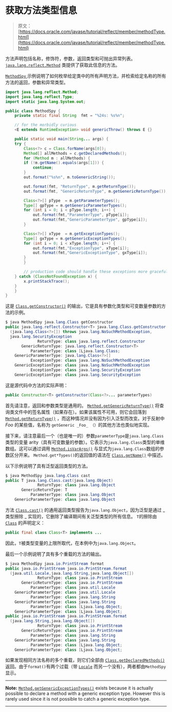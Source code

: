 # 获取方法类型信息

> 原文： [https://docs.oracle.com/javase/tutorial/reflect/member/methodType.html](https://docs.oracle.com/javase/tutorial/reflect/member/methodType.html)

方法声明包括名称，修饰符，参数，返回类型和可抛出异常列表。 [`java.lang.reflect.Method`](https://docs.oracle.com/javase/8/docs/api/java/lang/reflect/Method.html) 类提供了获取此信息的方法。

[``MethodSpy`` ](example/MethodSpy.java)示例说明了如何枚举给定类中的所有声明方法，并检索给定名称的所有方法的返回，参数和异常类型。

```java
import java.lang.reflect.Method;
import java.lang.reflect.Type;
import static java.lang.System.out;

public class MethodSpy {
    private static final String  fmt = "%24s: %s%n";

    // for the morbidly curious
    <E extends RuntimeException> void genericThrow() throws E {}

    public static void main(String... args) {
	try {
	    Class<?> c = Class.forName(args[0]);
	    Method[] allMethods = c.getDeclaredMethods();
	    for (Method m : allMethods) {
		if (!m.getName().equals(args[1])) {
		    continue;
		}
		out.format("%s%n", m.toGenericString());

		out.format(fmt, "ReturnType", m.getReturnType());
		out.format(fmt, "GenericReturnType", m.getGenericReturnType());

		Class<?>[] pType  = m.getParameterTypes();
		Type[] gpType = m.getGenericParameterTypes();
		for (int i = 0; i < pType.length; i++) {
		    out.format(fmt,"ParameterType", pType[i]);
		    out.format(fmt,"GenericParameterType", gpType[i]);
		}

		Class<?>[] xType  = m.getExceptionTypes();
		Type[] gxType = m.getGenericExceptionTypes();
		for (int i = 0; i < xType.length; i++) {
		    out.format(fmt,"ExceptionType", xType[i]);
		    out.format(fmt,"GenericExceptionType", gxType[i]);
		}
	    }

        // production code should handle these exceptions more gracefully
	} catch (ClassNotFoundException x) {
	    x.printStackTrace();
	}
    }
}

```

这是 [`Class.getConstructor()`](https://docs.oracle.com/javase/8/docs/api/java/lang/Class.html#getConstructor-java.lang.Class...-) 的输出，它是具有参数化类型和可变数量参数的方法的示例。

```java
$ java MethodSpy java.lang.Class getConstructor
public java.lang.reflect.Constructor<T> java.lang.Class.getConstructor
  (java.lang.Class<?>[]) throws java.lang.NoSuchMethodException,
  java.lang.SecurityException
              ReturnType: class java.lang.reflect.Constructor
       GenericReturnType: java.lang.reflect.Constructor<T>
           ParameterType: class [Ljava.lang.Class;
    GenericParameterType: java.lang.Class<?>[]
           ExceptionType: class java.lang.NoSuchMethodException
    GenericExceptionType: class java.lang.NoSuchMethodException
           ExceptionType: class java.lang.SecurityException
    GenericExceptionType: class java.lang.SecurityException

```

这是源代码中方法的实际声明：

```java
public Constructor<T> getConstructor(Class<?>... parameterTypes)

```

首先请注意，返回和参数类型是通用的。 [`Method.getGenericReturnType()`](https://docs.oracle.com/javase/8/docs/api/java/lang/reflect/Method.html#getGenericReturnType--) 将查询类文件中的签名属性（如果存在）。如果该属性不可用，则它会回落到 [`Method.getReturnType()`](https://docs.oracle.com/javase/8/docs/api/java/lang/reflect/Method.html#getReturnType--) ，而这种情况并没有因为引入泛型而改变。对于反射中 _Foo_ 的某些值，名称为 `getGeneric _Foo_ （）`的其他方法也类似地实现。

接下来，请注意最后一个（也是唯一的）参数`parameterType`是`java.lang.Class`类型的变量 arity（具有可变数量的参数）。它表示为`java.lang.Class`类型的单维数组。这可以通过调用 [`Method.isVarArgs()`](https://docs.oracle.com/javase/8/docs/api/java/lang/reflect/Method.html#isVarArgs--) 与显式为`java.lang.Class`数组的参数区分开来。 `Method.get*Types()`的返回值的语法在 [`Class.getName()`](https://docs.oracle.com/javase/8/docs/api/java/lang/Class.html#getName--) 中描述。

以下示例说明了具有泛型返回类型的方法。

```java
$ java MethodSpy java.lang.Class cast
public T java.lang.Class.cast(java.lang.Object)
              ReturnType: class java.lang.Object
       GenericReturnType: T
           ParameterType: class java.lang.Object
    GenericParameterType: class java.lang.Object

```

方法 [`Class.cast()`](https://docs.oracle.com/javase/8/docs/api/java/lang/Class.html#cast-java.lang.Object-) 的通用返回类型报告为`java.lang.Object`，因为泛型是通过 _ 类型擦除 _ 实现的，它删除了编译期间有关泛型类型的所有信息。 `T`的擦除由 [`Class`](https://docs.oracle.com/javase/8/docs/api/java/lang/Class.html) 的声明定义：

```java
public final class Class<T> implements ...

```

因此，`T`被类型变量的上限所取代，在本例中为`java.lang.Object`。

最后一个示例说明了具有多个重载的方法的输出。

```java
$ java MethodSpy java.io.PrintStream format
public java.io.PrintStream java.io.PrintStream.format
  (java.util.Locale,java.lang.String,java.lang.Object[])
              ReturnType: class java.io.PrintStream
       GenericReturnType: class java.io.PrintStream
           ParameterType: class java.util.Locale
    GenericParameterType: class java.util.Locale
           ParameterType: class java.lang.String
    GenericParameterType: class java.lang.String
           ParameterType: class [Ljava.lang.Object;
    GenericParameterType: class [Ljava.lang.Object;
public java.io.PrintStream java.io.PrintStream.format
  (java.lang.String,java.lang.Object[])
              ReturnType: class java.io.PrintStream
       GenericReturnType: class java.io.PrintStream
           ParameterType: class java.lang.String
    GenericParameterType: class java.lang.String
           ParameterType: class [Ljava.lang.Object;
    GenericParameterType: class [Ljava.lang.Object;

```

如果发现相同方法名称的多个重载，则它们全部由 [`Class.getDeclaredMethods()`](https://docs.oracle.com/javase/8/docs/api/java/lang/Class.html#getDeclaredMethods--) 返回。由于`format()`有两个过载（带 [`Locale`](https://docs.oracle.com/javase/8/docs/api/java/util/Locale.html) 而另一个没有），两者都由`MethodSpy`显示。

* * *

**Note:** [`Method.getGenericExceptionTypes()`](https://docs.oracle.com/javase/8/docs/api/java/lang/reflect/Method.html#getGenericExceptionTypes--) exists because it is actually possible to declare a method with a generic exception type. However this is rarely used since it is not possible to catch a generic exception type.

* * *